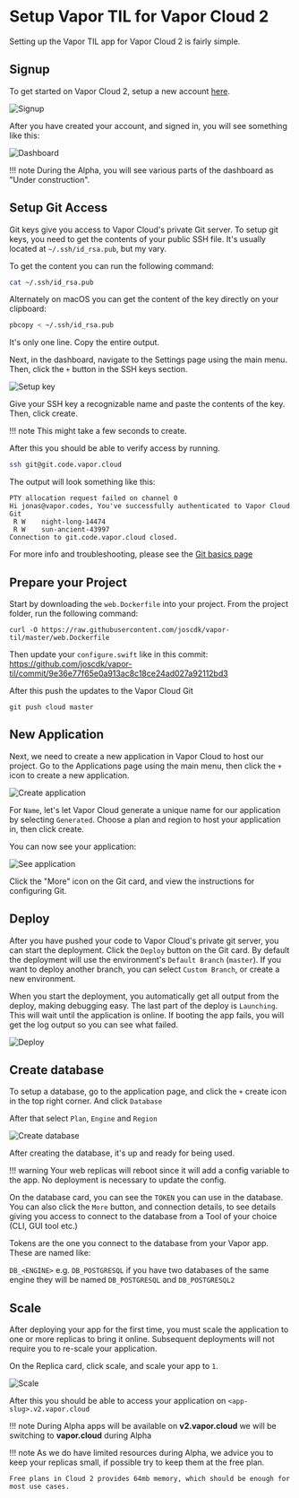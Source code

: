 # Setup Vapor TIL for Vapor Cloud 2

Setting up the Vapor TIL app for Vapor Cloud 2 is fairly simple.

## Signup

To get started on Vapor Cloud 2, setup a new account [here](https://dashboard.v2.vapor.cloud/signup).

![Signup](https://cloud2-cdn.ams3.cdn.digitaloceanspaces.com/create-account.png)

After you have created your account, and signed in, you will see something like this:

![Dashboard](https://cloud2-cdn.ams3.cdn.digitaloceanspaces.com/dashboard.png)

!!! note
    During the Alpha, you will see various parts of the dashboard as "Under construction".

## Setup Git Access

Git keys give you access to Vapor Cloud's private Git server. To setup git keys, you need to get the contents of your public SSH file. It's usually located at `~/.ssh/id_rsa.pub`, but my vary.

To get the content you can run the following command:

```bash
cat ~/.ssh/id_rsa.pub
```

Alternately on macOS you can get the content of the key directly on your clipboard:

```bash
pbcopy < ~/.ssh/id_rsa.pub
```

It's only one line. Copy the entire output.

Next, in the dashboard, navigate to the Settings page using the main menu. Then, click the `+` button in the SSH keys section.

![Setup key](https://cloud2-cdn.ams3.cdn.digitaloceanspaces.com/create-key.png)

Give your SSH key a recognizable name and paste the contents of the key. Then, click create.

!!! note
    This might take a few seconds to create.

After this you should be able to verify access by running.

```bash
ssh git@git.code.vapor.cloud
```

The output will look something like this:

```
PTY allocation request failed on channel 0
Hi jonas@vapor.codes, You've successfully authenticated to Vapor Cloud Git
 R W    night-long-14474
 R W    sun-ancient-43997
Connection to git.code.vapor.cloud closed.
```

For more info and troubleshooting, please see the [Git basics page](git/basics.md)

## Prepare your Project

Start by downloading the `web.Dockerfile` into your project. From the project folder, run the following command:

```
curl -O https://raw.githubusercontent.com/joscdk/vapor-til/master/web.Dockerfile
```

Then update your `configure.swift` like in this commit: https://github.com/joscdk/vapor-til/commit/9e36e77f65e0a913ac8c18ce24ad027a92112bd3

After this push the updates to the Vapor Cloud Git

```
git push cloud master
```

## New Application

Next, we need to create a new application in Vapor Cloud to host our project. Go to the Applications page using the main menu, then click the `+` icon to create a new application.

![Create application](https://cloud2-cdn.ams3.cdn.digitaloceanspaces.com/create-application.png)

For `Name`, let's let Vapor Cloud generate a unique name for our application by selecting `Generated`. Choose a plan and region to host your application in, then click create.

You can now see your application:

![See application](https://cloud2-cdn.ams3.cdn.digitaloceanspaces.com/application-view.png)

Click the "More" icon on the Git card, and view the instructions for configuring Git.

## Deploy

After you have pushed your code to Vapor Cloud's private git server, you can start the deployment. Click the `Deploy` button on the Git card. By default the deployment will use the environment's `Default Branch` (`master`). If you want to deploy another branch, you can select `Custom Branch`, or create a new environment.

When you start the deployment, you automatically get all output from the deploy, making debugging easy. The last part of the deploy is `Launching`. This will wait until the application is online. If booting the app fails, you will get the log output so you can see what failed.

![Deploy](https://cloud2-cdn.ams3.cdn.digitaloceanspaces.com/deploy.png)

## Create database

To setup a database, go to the application page, and click the `+` create icon in the top right corner. And click `Database`

After that select `Plan`, `Engine` and `Region`

![Create database](https://cloud2-cdn.ams3.cdn.digitaloceanspaces.com/create-database.png)

After creating the database, it's up and ready for being used.

!!! warning
    Your web replicas will reboot since it will add a config variable to the app. No deployment is necessary to update the config.

On the database card, you can see the `TOKEN` you can use in the database. You can also click the `More` button, and connection details, to see details giving you access to connect to the database from a Tool of your choice (CLI, GUI tool etc.)

Tokens are the one you connect to the database from your Vapor app. These are named like:

`DB_<ENGINE>` e.g. `DB_POSTGRESQL` if you have two databases of the same engine they will be named `DB_POSTGRESQL` and `DB_POSTGRESQL2`

## Scale

After deploying your app for the first time, you must scale the application to one or more replicas to bring it online. Subsequent deployments will not require you to re-scale your application.

On the Replica card, click scale, and scale your app to `1`.

![Scale](https://cloud2-cdn.ams3.cdn.digitaloceanspaces.com/scale.png)

After this you should be able to access your application on `<app-slug>.v2.vapor.cloud`

!!! note
    During Alpha apps will be available on **v2.vapor.cloud** we will be switching to **vapor.cloud** during Alpha

!!! note
    As we do have limited resources during Alpha, we advice you to keep your replicas small, if possible try to keep them at the free plan.

    Free plans in Cloud 2 provides 64mb memory, which should be enough for most use cases.